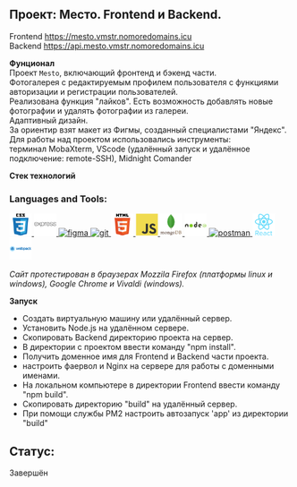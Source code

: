 ## Проект: Место. Frontend и Backend.

Frontend https://mesto.vmstr.nomoredomains.icu  
Backend https://api.mesto.vmstr.nomoredomains.icu  

**Фунционал**  
Проект `Mesto`, включающий фронтенд и бэкенд части.  
Фотогалерея с редактируемым профилем пользователя с функциями авторизации и регистрации пользователей.  
Реализована функция "лайков". Есть возможность добавлять новые фотографии и удалять фотографии из галереи.    
Адаптивный дизайн.  
За ориентир взят макет из Фигмы, созданный специалистами "Яндекс".
Для работы над проектом использовались инструменты:  
терминал MobaXterm, VScode (удалённый запуск и удалённое подключение: remote-SSH), Midnight Comander 

**Стек технологий**  
<h3 align="left">Languages and Tools:</h3>
<p align="left"> 
  <a href="https://www.w3schools.com/css/" target="_blank" rel="noreferrer"> 
    <img src="https://raw.githubusercontent.com/devicons/devicon/master/icons/css3/css3-original-wordmark.svg" alt="css3" width="40" height="40"/> 
  </a> 
  <a href="https://expressjs.com" target="_blank" rel="noreferrer"> 
    <img src="https://raw.githubusercontent.com/devicons/devicon/master/icons/express/express-original-wordmark.svg" alt="express" width="40" height="40"/> 
  </a> 
  <a href="https://www.figma.com/" target="_blank" rel="noreferrer"> 
    <img src="https://www.vectorlogo.zone/logos/figma/figma-icon.svg" alt="figma" width="40" height="40"/> 
  </a> 
  <a href="https://git-scm.com/" target="_blank" rel="noreferrer"> 
    <img src="https://www.vectorlogo.zone/logos/git-scm/git-scm-icon.svg" alt="git" width="40" height="40"/> 
  </a> 
  <a href="https://www.w3.org/html/" target="_blank" rel="noreferrer"> 
    <img src="https://raw.githubusercontent.com/devicons/devicon/master/icons/html5/html5-original-wordmark.svg" alt="html5" width="40" height="40"/> 
  </a> 
  <a href="https://developer.mozilla.org/en-US/docs/Web/JavaScript" target="_blank" rel="noreferrer"> 
    <img src="https://raw.githubusercontent.com/devicons/devicon/master/icons/javascript/javascript-original.svg" alt="javascript" width="40" height="40"/> 
  </a> 
  <a href="https://www.mongodb.com/" target="_blank" rel="noreferrer"> 
    <img src="https://raw.githubusercontent.com/devicons/devicon/master/icons/mongodb/mongodb-original-wordmark.svg" alt="mongodb" width="40" height="40"/> 
  </a> 
  <a href="https://nodejs.org" target="_blank" rel="noreferrer"> 
    <img src="https://raw.githubusercontent.com/devicons/devicon/master/icons/nodejs/nodejs-original-wordmark.svg" alt="nodejs" width="40" height="40"/> 
  </a> 
  <a href="https://postman.com" target="_blank" rel="noreferrer"> 
    <img src="https://www.vectorlogo.zone/logos/getpostman/getpostman-icon.svg" alt="postman" width="40" height="40"/> 
  </a> 
  <a href="https://reactjs.org/" target="_blank" rel="noreferrer"> 
    <img src="https://raw.githubusercontent.com/devicons/devicon/master/icons/react/react-original-wordmark.svg" alt="react" width="40" height="40"/> 
  </a> 
  <a href="https://webpack.js.org" target="_blank" rel="noreferrer"> 
    <img src="https://raw.githubusercontent.com/devicons/devicon/d00d0969292a6569d45b06d3f350f463a0107b0d/icons/webpack/webpack-original-wordmark.svg" alt="webpack" width="40" height="40"/> 
  </a> </p>

*Сайт протестирован в браузерах Mozzila Firefox (платформы linux и windows), Google Chrome и Vivaldi (windows).*

**Запуск**   
- Создать виртуальную машину или удалённый сервер.  
- Установить Node.js на удалённом сервере.
- Скопировать Backend директорию проекта на сервер.
- В директории с проектом ввести команду "npm install".
- Получить доменное имя для Frontend и Backend части проекта.
- настроить фаервол и Nginx на сервере для работы с доменными именами.
- На локальном компьютере в директории Frontend ввести команду "npm build".
- Скопировать директорию "build" на удалённый сервер.
- При помощи службы PM2 настроить автозапуск 'app' из директории "build"


## Статус:   
Завершён  


